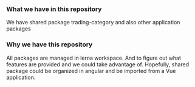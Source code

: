 ### What we have in this repository

We have shared package trading-category and also other application packages

### Why we have this repository

All packages are managed in lerna workspace. And to figure out what features are provided and we could take advantage of.
Hopefully, shared package could be organized in angular and be imported from a Vue application.
